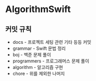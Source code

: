 # AlgorithmSwift

## 커밋 규칙
* docs - 프로젝트 세팅 관련 기타 등등 커밋
* grammar - Swift 문법 정리
* boj - 백준 문제 풀이
* programmers - 프로그래머스 문제 풀이
* algorithm - 알고리즘 구현
* chore - 위를 제외한 나머지
